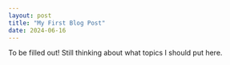 ```yaml
---
layout: post
title: "My First Blog Post"
date: 2024-06-16
---
```

To be filled out! Still thinking about what topics I should put here.
